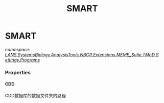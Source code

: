 ﻿---
title: SMART
---

# SMART
_namespace: [LANS.SystemsBiology.AnalysisTools.NBCR.Extensions.MEME_Suite.TMoD.Settings.Programs](N-LANS.SystemsBiology.AnalysisTools.NBCR.Extensions.MEME_Suite.TMoD.Settings.Programs.html)_





### Properties

#### CDD
CDD数据库的数据文件夹的路径

